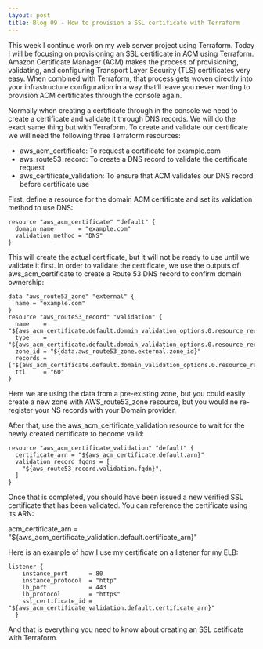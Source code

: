 ```yaml
---
layout: post
title: Blog 09 - How to provision a SSL certificate with Terraform
---
```


This week I continue work on my web server project using Terraform. Today I will be focusing on provisioning an SSL certificate in ACM using Terraform. Amazon Certificate Manager (ACM) makes the process of provisioning, validating, and configuring Transport Layer Security (TLS) certificates very easy. When combined with Terraform, that process gets woven directly into your infrastructure configuration in a way that’ll leave you never wanting to provision ACM certificates through the console again.

Normally when creating a certificate through in the console we need to create a certificate and validate it through DNS records. We will do the exact same thing but with Terraform. To create and validate our certificate we will need the following three Terraform resources:

  - aws_acm_certificate: To request a certificate for example.com
  - aws_route53_record: To create a DNS record to validate the certificate request
  - aws_certificate_validation: To ensure that ACM validates our DNS record before certificate use

First, define a resource for the domain ACM certificate and set its validation method to use DNS:

    resource "aws_acm_certificate" "default" {
      domain_name       = "example.com"
      validation_method = "DNS"
    }
    
This will create the actual certificate, but it will not be ready to use until we validate it first. In order to validate the certificate, we use the outputs of aws_acm_certificate to create a Route 53 DNS record to confirm domain ownership:

    data "aws_route53_zone" "external" {
      name = "example.com"
    }
    resource "aws_route53_record" "validation" {
      name    = "${aws_acm_certificate.default.domain_validation_options.0.resource_record_name}"
      type    = "${aws_acm_certificate.default.domain_validation_options.0.resource_record_type}"
      zone_id = "${data.aws_route53_zone.external.zone_id}"
      records = ["${aws_acm_certificate.default.domain_validation_options.0.resource_record_value}"]
      ttl     = "60"
    }

Here we are using the data from a pre-existing zone, but you could easily create a new zone with AWS_route53_zone resource, but you would ne re-register your NS records with your Domain provider.

After that, use the aws_acm_certificate_validation resource to wait for the newly created certificate to become valid:

    resource "aws_acm_certificate_validation" "default" {
      certificate_arn = "${aws_acm_certificate.default.arn}"
      validation_record_fqdns = [
        "${aws_route53_record.validation.fqdn}",
      ]
    }

Once that is completed, you should have been issued a new verified SSL certificate that has been validated. You can reference the certificate using its ARN:

  acm_certificate_arn      = "${aws_acm_certificate_validation.default.certificate_arn}"

Here is an example of how I use my certificate on a listener for my ELB:

    listener {
        instance_port      = 80
        instance_protocol  = "http"
        lb_port            = 443
        lb_protocol        = "https"
        ssl_certificate_id = "${aws_acm_certificate_validation.default.certificate_arn}"
      }

And that is everything you need to know about creating an SSL cetificate with Terraform.
